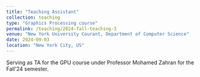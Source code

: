 ```yaml
---
title: "Teaching Assistant"
collection: teaching
type: "Graphics Processing course"
permalink: /teaching/2024-fall-teaching-3
venue: "New York University Courant, Department of Computer Science"
date: 2024-09-03
location: "New York City, US"
---
```


Serving as TA for the GPU course under Professor Mohamed Zahran for the Fall'24 semester.
